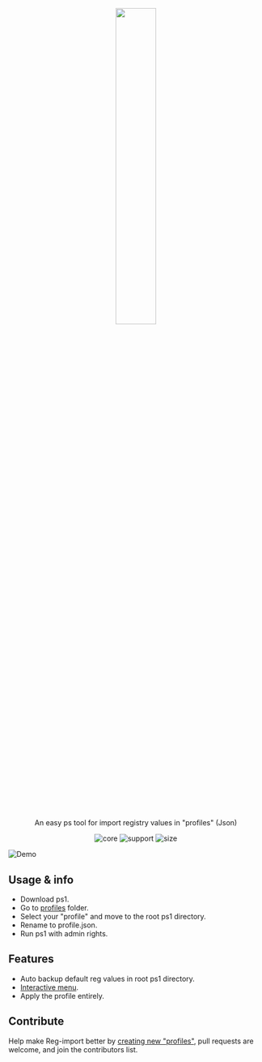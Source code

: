 
<p align="center">
  <img width="40%" align="center" src="https://github.com/SegoCode/Reg-importer/blob/master/media/logo.png">
</p>
<h1 align="center"></h1>
<p align="center">
    An easy ps tool for import registry values in "profiles" (Json)
</p>
<p align="center">
  <a style="text-decoration:none">
    <img src="https://img.shields.io/badge/core-powershell 2.0-blue?style=flat-square" alt="core" />
  </a>
  <a style="text-decoration:none">
    <img src="https://img.shields.io/badge/Platform%20%26%20Version%20Support-Windows%2010-blue?style=flat-square" alt="support" />
  </a>
  <a style="text-decoration:none" >
    <img src="https://img.shields.io/github/languages/code-size/segocode/Reg-importer?style=flat-square" alt="size" />
  </a>
</p>

![Demo](media/demoJsonConsole.png)

## Usage & info

* Download ps1.
* Go to [profiles](profiles/) folder.
* Select your "profile" and move to the root ps1 directory.
* Rename to profile.json.
* Run ps1 with admin rights.

## Features

* Auto backup default reg values in root ps1 directory.
* [Interactive menu](https://github.com/chrisseroka/ps-menu).
* Apply the profile entirely.

## Contribute

Help make Reg-import better by [creating new "profiles"](profiles/), pull requests are welcome, and join the contributors list.




